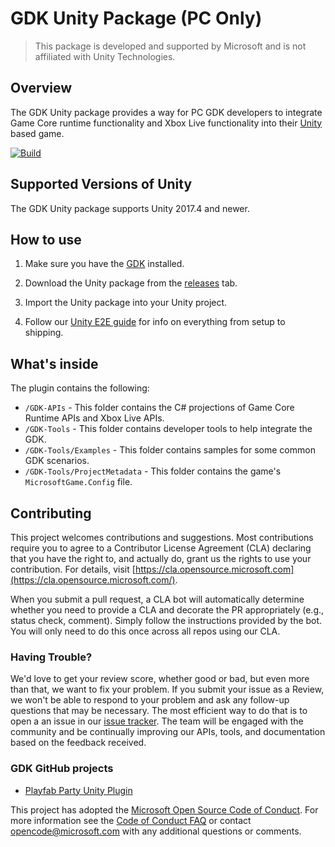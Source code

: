 # GDK Unity Package (PC Only)

> This package is developed and supported by Microsoft and is not affiliated with Unity Technologies. 

## Overview 

The GDK Unity package provides a way for PC GDK developers to integrate Game Core runtime functionality and Xbox Live functionality into their [Unity](https://unity3d.com/) based game. 

[![Build](https://github.com/microsoft/gdk-unity-package/actions/workflows/main.yml/badge.svg?branch=main)](https://github.com/microsoft/gdk-unity-package/actions/workflows/main.yml) 

## Supported Versions of Unity 

The GDK Unity package supports Unity 2017.4 and newer. 

## How to use 

1. Make sure you have the [GDK](https://aka.ms/gdk) installed.

2. Download the Unity package from the [releases](https://github.com/microsoft/gdk-unity-package/releases) tab. 

3. Import the Unity package into your Unity project. 

4. Follow our [Unity E2E guide](https://docs.microsoft.com/en-us/gaming/gdk/_content/gc/get-started-with-pc-dev/get-started-with-unity-pc/gdk-unity-end-to-end-guide) for info on everything from setup to shipping.

## What's inside

The plugin contains the following:

- `/GDK-APIs` - This folder contains the C# projections of Game Core Runtime APIs and Xbox Live APIs.
- `/GDK-Tools` - This folder contains developer tools to help integrate the GDK.
- `/GDK-Tools/Examples` - This folder contains samples for some common GDK scenarios.
- `/GDK-Tools/ProjectMetadata` - This folder contains the game's `MicrosoftGame.Config` file.

## Contributing 

This project welcomes contributions and suggestions. Most contributions require you to agree to a Contributor License Agreement (CLA) declaring that you have the right to, and actually do, grant us the rights to use your contribution. For details, visit  [https://cla.opensource.microsoft.com](https://cla.opensource.microsoft.com/). 

When you submit a pull request, a CLA bot will automatically determine whether you need to provide a CLA and decorate the PR appropriately (e.g., status check, comment). Simply follow the instructions provided by the bot. You will only need to do this once across all repos using our CLA. 

### Having Trouble? 

We'd love to get your review score, whether good or bad, but even more than that, we want to fix your problem. If you submit your issue as a Review, we won't be able to respond to your problem and ask any follow-up questions that may be necessary. The most efficient way to do that is to open a an issue in our [issue tracker](https://github.com/Microsoft/gdk-unity-package/issues).  The team will be engaged with the community and be continually improving our APIs, tools, and documentation based on the feedback received. 

### GDK GitHub projects 

*  [Playfab Party Unity Plugin](https://github.com/PlayFab/PlayFabPartyUnity) 

This project has adopted the  [Microsoft Open Source Code of Conduct](https://opensource.microsoft.com/codeofconduct/). For more information see the  [Code of Conduct FAQ](https://opensource.microsoft.com/codeofconduct/faq/)  or contact  [opencode@microsoft.com](mailto:opencode@microsoft.com)  with any additional questions or comments. 
